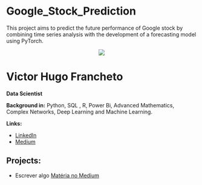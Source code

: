 # Google_Stock_Prediction
This project aims to predict the future performance of Google stock by combining time series analysis with the development of a forecasting model using PyTorch.

<p align="center">
  <img src="https://github.com/VictorFrancheto/Mathematics_and_Machine_Learning/blob/main/forcast.JPG">
</p>

# Victor Hugo Francheto
**Data Scientist**

**Background in:** Python, SQL , R, Power Bi, Advanced Mathematics, Complex Networks, Deep Learning and Machine Learning.

**Links:**
* [LinkedIn](https://www.linkedin.com/in/victor-hugo-francheto-a600501a1/)
* [Medium](https://medium.com/@victor.h.f.francheto)


## Projects:
* Escrever algo [Matéria no Medium](https://abrir.link/RINFr)
  
